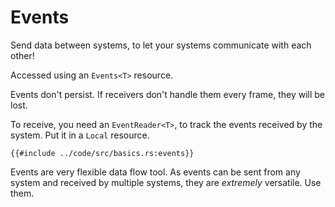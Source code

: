 # Events

Send data between systems, to let your systems communicate with each other!

Accessed using an `Events<T>` resource.

Events don't persist. If receivers don't handle them every frame, they will be lost.

To receive, you need an `EventReader<T>`, to track the events received by the system. Put it in a `Local` resource.

```rust,no_run,noplayground
{{#include ../code/src/basics.rs:events}}
```

Events are very flexible data flow tool. As events can be sent from any system
and received by multiple systems, they are *extremely* versatile. Use them.

